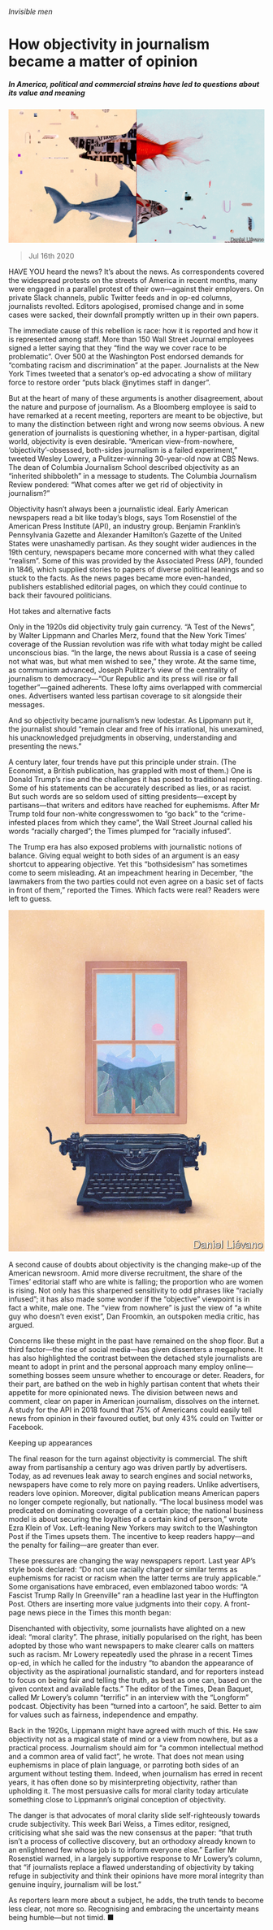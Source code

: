 ###### Invisible men

# How objectivity in journalism became a matter of opinion 

##### In America, political and commercial strains have led to questions about its value and meaning 

![image](images/20200718_BKD001_facebook.jpg) 

> Jul 16th 2020 

HAVE YOU heard the news? It’s about the news. As correspondents covered the widespread protests on the streets of America in recent months, many were engaged in a parallel protest of their own—against their employers. On private Slack channels, public Twitter feeds and in op-ed columns, journalists revolted. Editors apologised, promised change and in some cases were sacked, their downfall promptly written up in their own papers.

The immediate cause of this rebellion is race: how it is reported and how it is represented among staff. More than 150 Wall Street Journal employees signed a letter saying that they “find the way we cover race to be problematic”. Over 500 at the Washington Post endorsed demands for “combating racism and discrimination” at the paper. Journalists at the New York Times tweeted that a senator’s op-ed advocating a show of military force to restore order “puts black @nytimes staff in danger”.


But at the heart of many of these arguments is another disagreement, about the nature and purpose of journalism. As a Bloomberg employee is said to have remarked at a recent meeting, reporters are meant to be objective, but to many the distinction between right and wrong now seems obvious. A new generation of journalists is questioning whether, in a hyper-partisan, digital world, objectivity is even desirable. “American view-from-nowhere, ‘objectivity’-obsessed, both-sides journalism is a failed experiment,” tweeted Wesley Lowery, a Pulitzer-winning 30-year-old now at CBS News. The dean of Columbia Journalism School described objectivity as an “inherited shibboleth” in a message to students. The Columbia Journalism Review pondered: “What comes after we get rid of objectivity in journalism?”

Objectivity hasn’t always been a journalistic ideal. Early American newspapers read a bit like today’s blogs, says Tom Rosenstiel of the American Press Institute (API), an industry group. Benjamin Franklin’s Pennsylvania Gazette and Alexander Hamilton’s Gazette of the United States were unashamedly partisan. As they sought wider audiences in the 19th century, newspapers became more concerned with what they called “realism”. Some of this was provided by the Associated Press (AP), founded in 1846, which supplied stories to papers of diverse political leanings and so stuck to the facts. As the news pages became more even-handed, publishers established editorial pages, on which they could continue to back their favoured politicians.

Hot takes and alternative facts

Only in the 1920s did objectivity truly gain currency. “A Test of the News”, by Walter Lippmann and Charles Merz, found that the New York Times’ coverage of the Russian revolution was rife with what today might be called unconscious bias. “In the large, the news about Russia is a case of seeing not what was, but what men wished to see,” they wrote. At the same time, as communism advanced, Joseph Pulitzer’s view of the centrality of journalism to democracy—“Our Republic and its press will rise or fall together”—gained adherents. These lofty aims overlapped with commercial ones. Advertisers wanted less partisan coverage to sit alongside their messages.

And so objectivity became journalism’s new lodestar. As Lippmann put it, the journalist should “remain clear and free of his irrational, his unexamined, his unacknowledged prejudgments in observing, understanding and presenting the news.”

A century later, four trends have put this principle under strain. (The Economist, a British publication, has grappled with most of them.) One is Donald Trump’s rise and the challenges it has posed to traditional reporting. Some of his statements can be accurately described as lies, or as racist. But such words are so seldom used of sitting presidents—except by partisans—that writers and editors have reached for euphemisms. After Mr Trump told four non-white congresswomen to “go back” to the “crime-infested places from which they came”, the Wall Street Journal called his words “racially charged”; the Times plumped for “racially infused”.

The Trump era has also exposed problems with journalistic notions of balance. Giving equal weight to both sides of an argument is an easy shortcut to appearing objective. Yet this “bothsidesism” has sometimes come to seem misleading. At an impeachment hearing in December, “the lawmakers from the two parties could not even agree on a basic set of facts in front of them,” reported the Times. Which facts were real? Readers were left to guess.

![image](images/20200718_BKD002.jpg) 


A second cause of doubts about objectivity is the changing make-up of the American newsroom. Amid more diverse recruitment, the share of the Times’ editorial staff who are white is falling; the proportion who are women is rising. Not only has this sharpened sensitivity to odd phrases like “racially infused”; it has also made some wonder if the “objective” viewpoint is in fact a white, male one. The “view from nowhere” is just the view of “a white guy who doesn’t even exist”, Dan Froomkin, an outspoken media critic, has argued.

Concerns like these might in the past have remained on the shop floor. But a third factor—the rise of social media—has given dissenters a megaphone. It has also highlighted the contrast between the detached style journalists are meant to adopt in print and the personal approach many employ online—something bosses seem unsure whether to encourage or deter. Readers, for their part, are bathed on the web in highly partisan content that whets their appetite for more opinionated news. The division between news and comment, clear on paper in American journalism, dissolves on the internet. A study for the API in 2018 found that 75% of Americans could easily tell news from opinion in their favoured outlet, but only 43% could on Twitter or Facebook.

Keeping up appearances

The final reason for the turn against objectivity is commercial. The shift away from partisanship a century ago was driven partly by advertisers. Today, as ad revenues leak away to search engines and social networks, newspapers have come to rely more on paying readers. Unlike advertisers, readers love opinion. Moreover, digital publication means American papers no longer compete regionally, but nationally. “The local business model was predicated on dominating coverage of a certain place; the national business model is about securing the loyalties of a certain kind of person,” wrote Ezra Klein of Vox. Left-leaning New Yorkers may switch to the Washington Post if the Times upsets them. The incentive to keep readers happy—and the penalty for failing—are greater than ever.

These pressures are changing the way newspapers report. Last year AP’s style book declared: “Do not use racially charged or similar terms as euphemisms for racist or racism when the latter terms are truly applicable.” Some organisations have embraced, even emblazoned taboo words: “A Fascist Trump Rally In Greenville” ran a headline last year in the Huffington Post. Others are inserting more value judgments into their copy. A front-page news piece in the Times this month began:


Disenchanted with objectivity, some journalists have alighted on a new ideal: “moral clarity”. The phrase, initially popularised on the right, has been adopted by those who want newspapers to make clearer calls on matters such as racism. Mr Lowery repeatedly used the phrase in a recent Times op-ed, in which he called for the industry “to abandon the appearance of objectivity as the aspirational journalistic standard, and for reporters instead to focus on being fair and telling the truth, as best as one can, based on the given context and available facts.” The editor of the Times, Dean Baquet, called Mr Lowery’s column “terrific” in an interview with the “Longform” podcast. Objectivity has been “turned into a cartoon”, he said. Better to aim for values such as fairness, independence and empathy.

Back in the 1920s, Lippmann might have agreed with much of this. He saw objectivity not as a magical state of mind or a view from nowhere, but as a practical process. Journalism should aim for “a common intellectual method and a common area of valid fact”, he wrote. That does not mean using euphemisms in place of plain language, or parroting both sides of an argument without testing them. Indeed, when journalism has erred in recent years, it has often done so by misinterpreting objectivity, rather than upholding it. The most persuasive calls for moral clarity today articulate something close to Lippmann’s original conception of objectivity.

The danger is that advocates of moral clarity slide self-righteously towards crude subjectivity. This week Bari Weiss, a Times editor, resigned, criticising what she said was the new consensus at the paper: “that truth isn’t a process of collective discovery, but an orthodoxy already known to an enlightened few whose job is to inform everyone else.” Earlier Mr Rosenstiel warned, in a largely supportive response to Mr Lowery’s column, that “if journalists replace a flawed understanding of objectivity by taking refuge in subjectivity and think their opinions have more moral integrity than genuine inquiry, journalism will be lost.”

As reporters learn more about a subject, he adds, the truth tends to become less clear, not more so. Recognising and embracing the uncertainty means being humble—but not timid. ■

